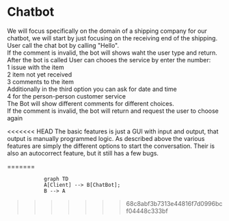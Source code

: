 # Chatbot

We will focus specifically on the domain of a shipping company for our chatbot, we will start by just focusing on the receiving end of the shipping.<br />
User call the chat bot by calling "Hello".<br />
If the comment is invalid, the bot will shows waht the user type and return.<br />
After the bot is called User can chooes the service by enter the number:<br />
1 issue with the item<br />
2 item not yet received<br />
3 comments to the item<br />
Additionally in the third option you can ask for date and time <br />
4 for the person-person customer service<br />
The Bot will show different comments for different choices.<br />
If the comment is invalid, the bot will return and request the user to choose again

<<<<<<< HEAD
The basic features is just a GUI with input and output, that output is manually programmed logic.
As described above the various features are simply the different options to start the conversation.
Their is also an autocorrect feature, but it still has a few bugs.


=======
```mermaid
            graph TD 
            A[Client] --> B[ChatBot];
            B --> A
```
>>>>>>> 68c8abf3b7313e44816f7d0996bcf04448c333bf
